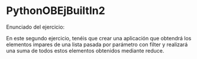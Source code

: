 # PythonOBEjBuiltIn2

Enunciado del ejercicio:

En este segundo ejercicio, tenéis que crear una aplicación que obtendrá los elementos impares de una lista pasada por parámetro con filter y realizará una suma de todos estos elementos obtenidos mediante reduce.
